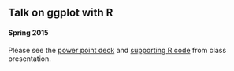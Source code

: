 ## Talk on ggplot with R
#### Spring 2015

Please see the [power point deck](ggplot_in_R.pptx) and [supporting R code](ggplot_in_R_Code.R.txt) from class presentation.